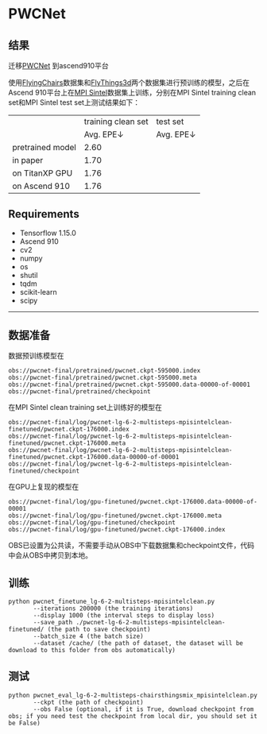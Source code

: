 # PWCNet
## 结果
迁移[PWCNet](https://github.com/philferriere/tfoptflow) 到ascend910平台  

使用[FlyingChairs](https://lmb.informatik.uni-freiburg.de/resources/datasets/FlyingChairs.en.html#flyingchairs)数据集和[FlyThings3d](https://lmb.informatik.uni-freiburg.de/resources/datasets/SceneFlowDatasets.en.html)两个数据集进行预训练的模型，之后在Ascend 910平台上在[MPI Sintel](http://sintel.is.tue.mpg.de/downloads)数据集上训练，分别在MPI Sintel training clean set和MPI Sintel test set上测试结果如下：
<table>
    <tr>
        <td></td>
        <td >training clean set</td>
        <td >test set</td>
    <tr>
    <tr>
        <td></td>
        <td>Avg. EPE&#8595;</td>
        <td>Avg. EPE&#8595;</td>
    <tr>
    <tr>
        <td>pretrained model</td>
        <td>2.60</td>
        <td></td>
    <tr>
    <tr>
        <td>in paper</td>
        <td>1.70</td>
        <td></td>
    <tr>
    <tr>
        <td>on TitanXP GPU</td>
        <td>1.76</td>
        <td></td>
    <tr>
    <tr>
        <td>on Ascend 910</td>
        <td>1.76</td>
    <tr>

</table>

## Requirements
- Tensorflow 1.15.0
- Ascend 910
- cv2
- numpy
- os
- shutil
- tqdm
- scikit-learn
- scipy


---

## 数据准备
数据预训练模型在
```
obs://pwcnet-final/pretrained/pwcnet.ckpt-595000.index
obs://pwcnet-final/pretrained/pwcnet.ckpt-595000.meta
obs://pwcnet-final/pretrained/pwcnet.ckpt-595000.data-00000-of-00001
obs://pwcnet-final/pretrained/checkpoint
```  

在MPI Sintel clean training set上训练好的模型在   
```
obs://pwcnet-final/log/pwcnet-lg-6-2-multisteps-mpisintelclean-finetuned/pwcnet.ckpt-176000.index
obs://pwcnet-final/log/pwcnet-lg-6-2-multisteps-mpisintelclean-finetuned/pwcnet.ckpt-176000.meta
obs://pwcnet-final/log/pwcnet-lg-6-2-multisteps-mpisintelclean-finetuned/pwcnet.ckpt-176000.data-00000-of-00001
obs://pwcnet-final/log/pwcnet-lg-6-2-multisteps-mpisintelclean-finetuned/checkpoint
```

在GPU上复现的模型在
```
obs://pwcnet-final/log/gpu-finetuned/pwcnet.ckpt-176000.data-00000-of-00001
obs://pwcnet-final/log/gpu-finetuned/pwcnet.ckpt-176000.meta
obs://pwcnet-final/log/gpu-finetuned/checkpoint
obs://pwcnet-final/log/gpu-finetuned/pwcnet.ckpt-176000.index
```

OBS已设置为公共读，不需要手动从OBS中下载数据集和checkpoint文件，代码中会从OBS中拷贝到本地。



## 训练
```
python pwcnet_finetune_lg-6-2-multisteps-mpisintelclean.py
       --iterations 200000 (the training iterations)
       --display 1000 (the interval steps to display loss)
       --save_path ./pwcnet-lg-6-2-multisteps-mpisintelclean-finetuned/ (the path to save checkpoint)
       --batch_size 4 (the batch size)
       --dataset /cache/ (the path of dataset, the dataset will be download to this folder from obs automatically)
```
## 测试 
```
python pwcnet_eval_lg-6-2-multisteps-chairsthingsmix_mpisintelclean.py
       --ckpt (the path of checkpoint)
       --obs False (optional, if it is True, download checkpoint from obs; if you need test the checkpoint from local dir, you should set it be False)
```
